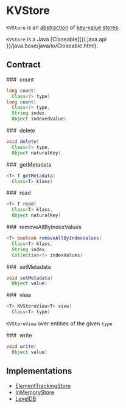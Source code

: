 # KVStore

`KVStore` is an [abstraction](#contract) of [key-value stores](#implementations).

`KVStore` is a Java [Closeable]({{ java.api }}/java.base/java/io/Closeable.html).

## Contract

### <span id="count"> count

```java
long count(
  Class<?> type)
long count(
  Class<?> type,
  String index,
  Object indexedValue)
```

### <span id="delete"> delete

```java
void delete(
  Class<?> type,
  Object naturalKey)
```

### <span id="getMetadata"> getMetadata

```java
<T> T getMetadata(
  Class<T> klass)
```

### <span id="read"> read

```java
<T> T read(
  Class<T> klass,
  Object naturalKey)
```

### <span id="removeAllByIndexValues"> removeAllByIndexValues

```java
<T> boolean removeAllByIndexValues(
  Class<T> klass,
  String index,
  Collection<?> indexValues)
```

### <span id="setMetadata"> setMetadata

```java
void setMetadata(
  Object value)
```

### <span id="view"> view

```java
<T> KVStoreView<T> view(
  Class<T> type)
```

`KVStoreView` over entities of the given `type`

### <span id="write"> write

```java
void write(
  Object value)
```

## Implementations

* [ElementTrackingStore](../status/ElementTrackingStore.md)
* [InMemoryStore](InMemoryStore.md)
* [LevelDB](LevelDB.md)
